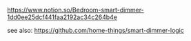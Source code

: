 https://www.notion.so/Bedroom-smart-dimmer-1dd0ee25dcf441faa2192ac34c264b4e

see also: https://github.com/home-things/smart-dimmer-logic
